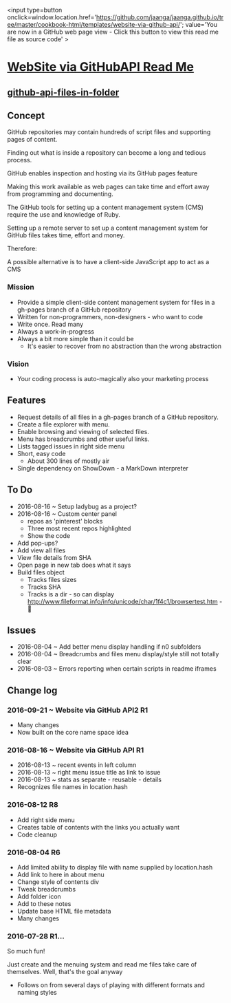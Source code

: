<span style=display:none; >[You are now in a GitHub source code view - click this link to view Read Me file as a web page]
( https://jaanga.github.io/cookbook-html/templates/website-via-github-api/#readme.md "View file as a web page." ) </span>
<input type=button onclick=window.location.href='https://github.com/jaanga/jaanga.github.io/tree/master/cookbook-html/templates/website-via-github-api/'; 
value='You are now in a GitHub web page view - Click this button to view this read me file as source code' >


[WebSite via GitHubAPI Read Me]( https://jaanga.github.io/cookbook-html/templates/website-via-github-api/website-via-github-api-r1.html#readme.md )
===

## [github-api-files-in-folder]( https://jaanga.github.io/cookbook-html/templates/website-via-github-api/ )


## Concept

GitHub repositories may contain hundreds of script files and supporting pages of content.

Finding out what is inside a repository can become a long and tedious process.

GitHub enables inspection and hosting via its GitHub pages feature

Making this work available as web pages can take time and effort away from programming and documenting.

The GitHub tools for setting up a content management system (CMS) require the use and knowledge of Ruby.

Setting up a remote server to set up a content management system for GitHub files takes time, effort and money.

Therefore:

A possible alternative is to have a client-side JavaScript app to act as a CMS


### Mission

* Provide a simple client-side content management system for files in a gh-pages branch of a GitHub repository
* Written for non-programmers, non-designers - who want to code
* Write once. Read many
* Always a work-in-progress
* Always a bit more simple than it could be
	* It's easier to recover from no abstraction than the wrong abstraction

 

### Vision 

* Your coding process is auto-magically also your marketing process


## Features


* Request details of all files in a gh-pages branch of a GitHub repository.
* Create a file explorer with menu. 
* Enable browsing and viewing of selected files.
* Menu has breadcrumbs and other useful links. 
* Lists tagged issues in right side menu
* Short, easy code
	* About 300 lines of mostly air
* Single dependency on ShowDown - a MarkDown interpreter



## To Do

* 2016-08-16 ~ Setup ladybug as a project?
* 2016-08-16 ~ Custom center panel
	* repos as 'pinterest' blocks
	* Three most recent repos highlighted
	* Show the code
* Add pop-ups?
* Add view all files
* View file details from SHA
* Open page in new tab does what it says
* Build files object
	* Tracks files sizes
	* Tracks SHA
	* Tracks is a dir - so can display http://www.fileformat.info/info/unicode/char/1f4c1/browsertest.htm - 📁


## Issues

* 2016-08-04 ~ Add better menu display handling if n0 subfolders 
* 2016-08-04 ~ Breadcrumbs and files menu display/style still not totally clear
* 2016-08-03 ~ Errors reporting when certain scripts in readme iframes




## Change log

### 2016-09-21 ~ Website via GitHub API2 R1

* Many changes
* Now built on the core name space idea


### 2016-08-16 ~ Website via GitHub API R1

* 2016-08-13 ~ recent events in left column
* 2016-08-13 ~ right menu issue title as link to issue
* 2016-08-13 ~ stats as separate - reusable  - details
* Recognizes file names in location.hash


### 2016-08-12 R8

* Add right side menu
* Creates table of contents with the links you actually want
* Code cleanup


### 2016-08-04 R6

* Add limited ability to display file with name supplied by location.hash
* Add link to here in about menu
* Change style of contents div
* Tweak breadcrumbs
* Add folder icon
* Add to these notes
* Update base HTML file metadata
* Many changes

### 2016-07-28 R1...

So much fun!

Just create and the menuing system and read me files take care of themselves.
Well, that's the goal anyway


* Follows on from several days of playing with different formats and naming styles

